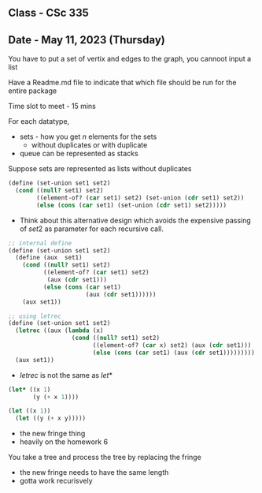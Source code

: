 ## Class - CSc 335

## Date - May 11, 2023 (Thursday)

You have to put a set of vertix and edges to the graph, you cannoot input a list

Have a Readme.md file to indicate that which file should be run for the entire package

Time slot to meet - 15 mins

For each datatype,

- sets - how you get $n$ elements for the sets
  - without duplicates or with duplicate
- queue can be represented as stacks

Suppose sets are represented as lists without duplicates

```scheme
(define (set-union set1 set2)
  (cond ((null? set1) set2)
        ((element-of? (car set1) set2) (set-union (cdr set1) set2))
        (else (cons (car set1) (set-union (cdr set1) set2)))))
```

- Think about this alternative design which avoids the expensive passing of $set2$ as parameter for each recursive call.

```scheme
;; internal define
(define (set-union set1 set2)
  (define (aux  set1)
    (cond ((null? set1) set2)
          ((element-of? (car set1) set2)
           (aux (cdr set1)))
          (else (cons (car set1)
                      (aux (cdr set1))))))
    (aux set1))

;; using letrec
(define (set-union set1 set2)
  (letrec ((aux (lambda (x)
                  (cond ((null? set1) set2)
                        ((element-of? (car x) set2) (aux (cdr set1)))
                        (else (cons (car set1) (aux (cdr set1)))))))))
  (aux set1))
```

- $letrec$ is not the same as $let*$

```scheme
(let* ((x 1)
       (y (+ x 1))))

(let ((x 1))
  (let ((y (+ x y)))))
```

- the new fringe thing
- heavily on the homework 6

You take a tree and process the tree by replacing the fringe

- the new fringe needs to have the same length
- gotta work recurisvely
